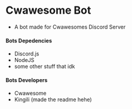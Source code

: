 # Cwawesome Bot
- A bot made for Cwawesomes Discord Server
#### Bots Depedencies
- Discord.js
- NodeJS
- some other stuff that idk
#### Bots Developers
- Cwawesome
- Kingili (made the readme hehe)
